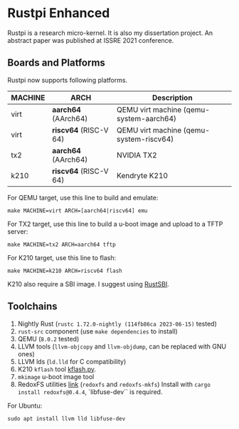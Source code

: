# Rustpi Enhanced

Rustpi is a research micro-kernel. It is also my dissertation project. 
An abstract paper was published at ISSRE 2021 conference.

## Boards and Platforms

Rustpi now supports following platforms.

| MACHINE | ARCH                    | Description                             |
|---------|-------------------------|-----------------------------------------|
| virt    | **aarch64** (AArch64)   | QEMU virt machine (qemu-system-aarch64) |
| virt    | **riscv64** (RISC-V 64) | QEMU virt machine (qemu-system-riscv64) |
| tx2     | **aarch64** (AArch64)   | NVIDIA TX2                              |
| k210    | **riscv64** (RISC-V 64) | Kendryte K210                           |


For QEMU target, use this line to build and emulate:
```
make MACHINE=virt ARCH=[aarch64|riscv64] emu
```

For TX2 target, use this line to build a u-boot image and upload to a TFTP server:
```
make MACHINE=tx2 ARCH=aarch64 tftp
```

For K210 target, use this line to flash:
```
make MACHINE=k210 ARCH=riscv64 flash
```
K210 also require a SBI image. I suggest using [RustSBI](https://github.com/rustsbi/rustsbi/releases/tag/v0.1.1).

## Toolchains

1. Nightly Rust (`rustc 1.72.0-nightly (114fb86ca 2023-06-15)` tested)
2. `rust-src` component (use `make dependencies` to install)
3. QEMU (`8.0.2` tested)
4. LLVM tools (`llvm-objcopy` and `llvm-objdump`, can be replaced with GNU ones)
4. LLVM lds (`ld.lld` for C compatibility)
5. K210 `kflash` tool [kflash.py](https://github.com/kendryte/kflash.py).
6. `mkimage` u-boot image tool
7. RedoxFS utilities [link](https://gitlab.redox-os.org/redox-os/redoxfs) (`redoxfs` and `redoxfs-mkfs`) Install with `cargo install redoxfs@0.4.4`, `libfuse-dev`` is required.

For Ubuntu:
```
sudo apt install llvm lld libfuse-dev
```